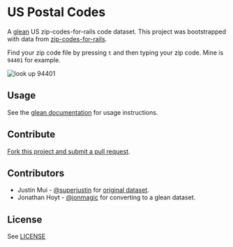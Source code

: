 # US Postal Codes

A [glean](https://github.com/glean/glean) US zip-codes-for-rails code dataset. This project was bootstrapped with data from [zip-codes-for-rails](https://github.com/superjustin/zip-codes-for-rails).

Find your zip code file by pressing `t` and then typing your zip code. Mine is `94401` for example.

![look up 94401](http://cl.ly/image/2M2R3Z3W2n1C/File%20Finder.jpg)

## Usage

See the [glean documentation](https://github.com/glean/glean#command-line) for usage instructions.

## Contribute

[Fork this project and submit a pull request](http://guides.github.com/overviews/forking/).

## Contributors

* Justin Mui - [@superjustin](https://github.com/superjustin) for [original dataset](https://github.com/superjustin/zip-codes-for-rails).
* Jonathan Hoyt - [@jonmagic](https://github.com/jonmagic) for converting to a glean dataset.

## License

See [LICENSE](https://github.com/jonmagic/us-zip-codes/blob/master/LICENSE)
